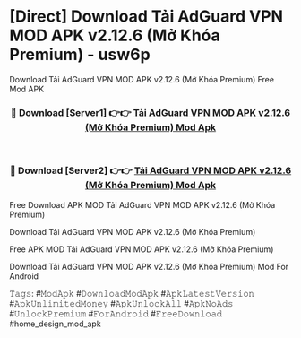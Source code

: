# [Direct] Download Tải AdGuard VPN MOD APK v2.12.6 (Mở Khóa Premium) - usw6p
Download Tải AdGuard VPN MOD APK v2.12.6 (Mở Khóa Premium) Free Mod APK

<div align="center">
<h3>🔴 Download [Server1] 👉👉 <a href="https://apk-comot.site?title=Tải_AdGuard_VPN_MOD_APK_v2.12.6_(Mở_Khóa_Premium)">Tải AdGuard VPN MOD APK v2.12.6 (Mở Khóa Premium) Mod Apk</a></h3><br>

<h3>🔴 Download [Server2] 👉👉 <a href="https://apk-comot.site?title=Tải_AdGuard_VPN_MOD_APK_v2.12.6_(Mở_Khóa_Premium)">Tải AdGuard VPN MOD APK v2.12.6 (Mở Khóa Premium) Mod Apk</a></h3>
</div>


Free Download APK MOD Tải AdGuard VPN MOD APK v2.12.6 (Mở Khóa Premium)

Download Tải AdGuard VPN MOD APK v2.12.6 (Mở Khóa Premium) 

Free APK MOD Tải AdGuard VPN MOD APK v2.12.6 (Mở Khóa Premium) 

Download Tải AdGuard VPN MOD APK v2.12.6 (Mở Khóa Premium) Mod For Android

𝚃𝚊𝚐𝚜: #𝙼𝚘𝚍𝙰𝚙𝚔 #𝙳𝚘𝚠𝚗𝚕𝚘𝚊𝚍𝙼𝚘𝚍𝙰𝚙𝚔 #𝙰𝚙𝚔𝙻𝚊𝚝𝚎𝚜𝚝𝚅𝚎𝚛𝚜𝚒𝚘𝚗 #𝙰𝚙𝚔𝚄𝚗𝚕𝚒𝚖𝚒𝚝𝚎𝚍𝙼𝚘𝚗𝚎𝚢 #𝙰𝚙𝚔𝚄𝚗𝚕𝚘𝚌𝚔𝙰𝚕𝚕 #𝙰𝚙𝚔𝙽𝚘𝙰𝚍𝚜 #𝚄𝚗𝚕𝚘𝚌𝚔𝙿𝚛𝚎𝚖𝚒𝚞𝚖 #𝙵𝚘𝚛𝙰𝚗𝚍𝚛𝚘𝚒𝚍 #𝙵𝚛𝚎𝚎𝙳𝚘𝚠𝚗𝚕𝚘𝚊𝚍 #home_design_mod_apk